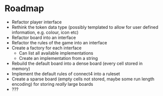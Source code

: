 # Roadmap

- Refactor player interface
- Rethink the token data type (possibly templated to allow for user defined information, e.g. colour, icon etc)
- Refactor board into an interface
- Refactor the rules of the game into an interface
- Create a factory for each interface
  - Can list all available implementations
  - Create an implementation from a string
- Rebuild the default board into a dense board (every cell stored in memory)
- Implement the default rules of connect4 into a ruleset
- Create a sparse board (empty cells not stored, maybe some run length encoding) for storing *really* large boards
- ???
